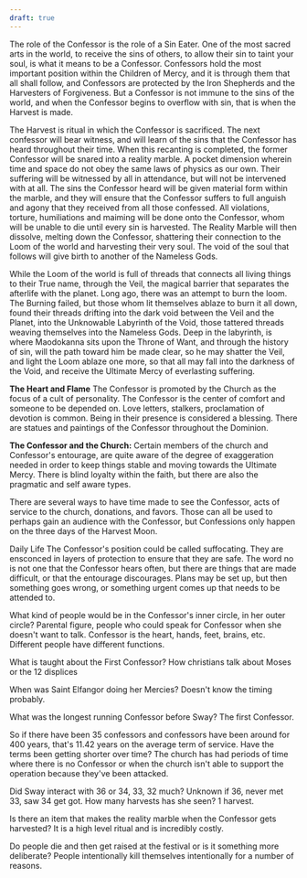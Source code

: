 ```yaml
---
draft: true
---
```

The role of the Confessor is the role of a Sin Eater. One of the most sacred arts in the world, to receive the sins of others, to allow their sin to taint your soul, is what it means to be a Confessor. Confessors hold the most important position within the Children of Mercy, and it is through them that all shall follow, and Confessors are protected by the Iron Shepherds and the Harvesters of Forgiveness. But a Confessor is not immune to the sins of the world, and when the Confessor begins to overflow with sin, that is when the Harvest is made.

The Harvest is ritual in which the Confessor is sacrificed. The next confessor will bear witness, and will learn of the sins that the Confessor has heard throughout their time. When this recanting is completed, the former Confessor will be snared into a reality marble. A pocket dimension wherein time and space do not obey the same laws of physics as our own. Their suffering will be witnessed by all in attendance, but will not be intervened with at all. The sins the Confessor heard will be given material form within the marble, and they will ensure that the Confessor suffers to full anguish and agony that they received from all those confessed. All violations, torture, humiliations and maiming will be done onto the Confessor, whom will be unable to die until every sin is harvested. The Reality Marble will then dissolve, melting down the Confessor, shattering their connection to the Loom of the world and harvesting their very soul. The void of the soul that follows will give birth to another of the Nameless Gods.

While the Loom of the world is full of threads that connects all living things to their True name, through the Veil, the magical barrier that separates the afterlife with the planet. Long ago, there was an attempt to burn the loom. The Burning failed, but those whom lit themselves ablaze to burn it all down, found their threads drifting into the dark void between the Veil and the Planet, into the Unknowable Labyrinth of the Void, those tattered threads weaving themselves into the Nameless Gods. Deep in the labyrinth, is where Maodokanna sits upon the Throne of Want, and through the history of sin, will the path toward him be made clear, so he may shatter the Veil, and light the Loom ablaze one more, so that all may fall into the darkness of the Void, and receive the Ultimate Mercy of everlasting suffering.

**The Heart and Flame**
The Confessor is promoted by the Church as the focus of a cult of personality. The Confessor is the center of comfort and someone to be depended on. Love letters, stalkers, proclamation of devotion is common. Being in their presence is considered a blessing. There are statues and paintings of the Confessor throughout the Dominion. 

**The Confessor and the Church:**
Certain members of the church and Confessor's entourage, are quite aware of the degree of exaggeration needed in order to keep things stable and moving towards the Ultimate Mercy. There is blind loyalty within the faith, but there are also the pragmatic and self aware types.

There are several ways to have time made to see the Confessor, acts of service to the church, donations, and favors. Those can all be used to perhaps gain an audience with the Confessor, but Confessions only happen on the three days of the Harvest Moon.

Daily Life
The Confessor's position could be called suffocating. They are ensconced in layers of protection to ensure that they are safe. The word no is not one that the Confessor hears often, but there are things that are made difficult, or that the entourage discourages. Plans may be set up, but then something goes wrong, or something urgent comes up that needs to be attended to.





What kind of people would be in the Confessor's inner circle, in her outer circle? Parental figure, people who could speak for Confessor when she doesn't want to talk. Confessor is the heart, hands, feet, brains, etc. Different people have different functions. 


What is taught about the First Confessor? How christians talk about Moses or the 12 displices 

When was Saint Elfangor doing her Mercies? Doesn't know the timing probably.

What was the longest running Confessor before Sway? The first Confessor. 

So if there have been 35 confessors and confessors have been around for 400 years, that's 11.42 years on the average term of service. Have the terms been getting shorter over time? The church has had periods of time where there is no Confessor or when the church isn't able to support the operation because they've been attacked. 

Did Sway interact with 36 or 34, 33, 32 much? Unknown if 36, never met 33, saw 34 get got.
How many harvests has she seen? 1 harvest.


Is there an item that makes the reality marble when the Confessor gets harvested? It is a high level ritual and is incredibly costly.


Do people die and then get raised at the festival or is it something more deliberate?  People intentionally kill themselves intentionally for a number of reasons. 